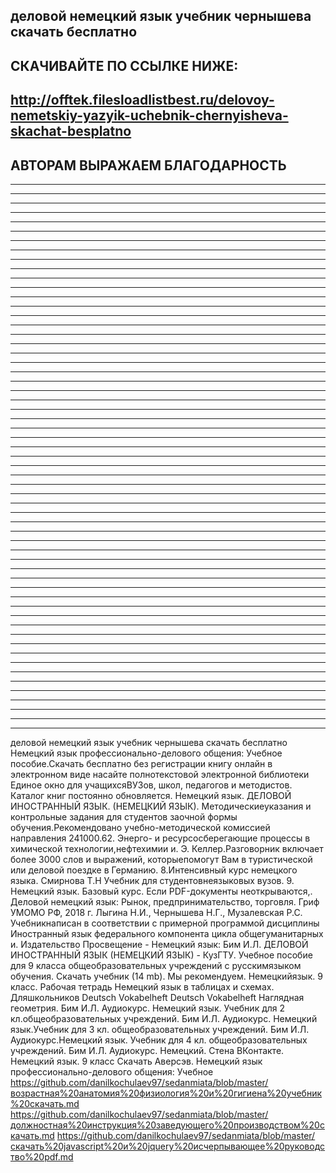 деловой немецкий язык учебник чернышева скачать бесплатно
--------------------------------------------------
СКАЧИВАЙТЕ ПО ССЫЛКЕ НИЖЕ:
--------------------------------------------------
http://offtek.filesloadlistbest.ru/delovoy-nemetskiy-yazyik-uchebnik-chernyisheva-skachat-besplatno
--------------------------------------------------
АВТОРАМ ВЫРАЖАЕМ БЛАГОДАРНОСТЬ
--------------------------------------------------
--------------------------------------------------
--------------------------------------------------
--------------------------------------------------
--------------------------------------------------
--------------------------------------------------
--------------------------------------------------
--------------------------------------------------
--------------------------------------------------
--------------------------------------------------
--------------------------------------------------
--------------------------------------------------
--------------------------------------------------
--------------------------------------------------
--------------------------------------------------
--------------------------------------------------
--------------------------------------------------
--------------------------------------------------
--------------------------------------------------
--------------------------------------------------
--------------------------------------------------
--------------------------------------------------
--------------------------------------------------
--------------------------------------------------
--------------------------------------------------
--------------------------------------------------
--------------------------------------------------
--------------------------------------------------
--------------------------------------------------
--------------------------------------------------
--------------------------------------------------
--------------------------------------------------
--------------------------------------------------
--------------------------------------------------
--------------------------------------------------
--------------------------------------------------
--------------------------------------------------
--------------------------------------------------
--------------------------------------------------
--------------------------------------------------
--------------------------------------------------
--------------------------------------------------
--------------------------------------------------
--------------------------------------------------
--------------------------------------------------
--------------------------------------------------
--------------------------------------------------
--------------------------------------------------
--------------------------------------------------
--------------------------------------------------
--------------------------------------------------
--------------------------------------------------
--------------------------------------------------
--------------------------------------------------
--------------------------------------------------
--------------------------------------------------
--------------------------------------------------
--------------------------------------------------
--------------------------------------------------
--------------------------------------------------
деловой немецкий язык учебник чернышева скачать бесплатно Немецкий язык профессионально-делового общения: Учебное пособие.Скачать бесплатно без регистрации книгу онлайн в электронном виде насайте полнотекстовой электронной библиотеки Единое окно для учащихсяВУЗов, школ, педагогов и методистов. Каталог книг постоянно обновляется. Немецкий язык. ДЕЛОВОЙ ИНОСТРАННЫЙ ЯЗЫК. (НЕМЕЦКИЙ ЯЗЫК). Методическиеуказания и контрольные задания для студентов заочной формы обучения.Рекомендовано учебно-методической комиссией направления 241000.62. Энерго- и ресурсосберегающие процессы в химической технологии,нефтехимии и. Э. Келлер.Разговорник включает более 3000 слов и выражений, которыепомогут Вам в туристической или деловой поездке в Германию. 8.Интенсивный курс немецкого языка. Смирнова Т.Н Учебник для студентовнеязыковых вузов. 9. Немецкий язык. Базовый курс. Если PDF-документы неоткрываются,. Деловой немецкий язык: Рынок, предпринимательство, торговля. Гриф УМОМО РФ, 2018 г. Лыгина Н.И., Чернышева Н.Г., Музалевская Р.С. Учебникнаписан в соответствии с примерной программой дисциплины Иностранный язык федерального компонента цикла общегуманитарных и. Издательство Просвещение - Немецкий язык: Бим И.Л. ДЕЛОВОЙ ИНОСТРАННЫЙ ЯЗЫК (НЕМЕЦКИЙ ЯЗЫК) - КузГТУ. Учебное пособие для 9 класса общеобразовательных учреждений с русскимязыком обучения.  Скачать учебник (14 mb). Мы рекомендуем. Немецкийязык. 9 класс. Рабочая тетрадь Немецкий язык в таблицах и схемах. Дляшкольников Deutsch Vokabelheft Deutsch Vokabelheft Наглядная геометрия. Бим И.Л. Аудиокурс. Немецкий язык. Учебник для 2 кл.общеобразовательных учреждений. Бим И.Л. Аудиокурс. Немецкий язык.Учебник для 3 кл. общеобразовательных учреждений. Бим И.Л. Аудиокурс.Немецкий язык. Учебник для 4 кл. общеобразовательных учреждений. Бим И.Л. Аудиокурс. Немецкий. Стена  ВКонтакте. Немецкий язык. 9 класс  Скачать  Аверсэв. Немецкий язык профессионально-делового общения: Учебное
https://github.com/danilkochulaev97/sedanmiata/blob/master/возрастная%20анатомия%20физиология%20и%20гигиена%20учебник%20скачать.md
https://github.com/danilkochulaev97/sedanmiata/blob/master/должностная%20инструкция%20заведующего%20производством%20скачать.md
https://github.com/danilkochulaev97/sedanmiata/blob/master/скачать%20javascript%20и%20jquery%20исчерпывающее%20руководство%20pdf.md